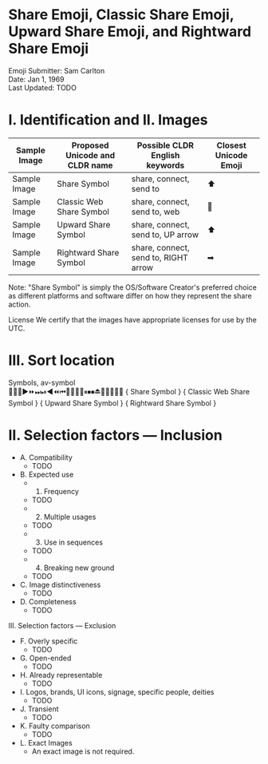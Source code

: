 

# Share Emoji, Classic Share Emoji, Upward Share Emoji, and Rightward Share Emoji

Emoji Submitter: Sam Carlton
<br>
Date: Jan 1, 1969
<br>
Last Updated: TODO


# I. Identification and II. Images


| Sample Image | Proposed Unicode and CLDR name | Possible CLDR English keywords | Closest Unicode Emoji |
| --- | --- | --- | --- |
| Sample Image | Share Symbol | share, connect, send to | ⬆	|
| Sample Image | Classic Web Share Symbol | share, connect, send to, web | 🔗 |
| Sample Image | Upward Share Symbol | share, connect, send to, UP arrow | ⬆ |
| Sample Image | Rightward Share Symbol | share, connect, send to, RIGHT arrow | ➡ |

Note: "Share Symbol" is simply the OS/Software Creator's preferred choice as different platforms and software differ on how they represent the share action. 

License
We certify that the images have appropriate licenses for use by the UTC.


# III. Sort location
Symbols, av-symbol
<br>
🔀🔁🔂▶⏩⏭⏯◀⏪⏮🔼⏫🔽⏬⏸⏹⏺⏏🎦🔅🔆📳📴 { Share Symbol } { Classic Web Share Symbol } { Upward Share Symbol } { Rightward Share Symbol }



# II. Selection factors — Inclusion

- A. Compatibility
  - TODO
- B. Expected use
  - 1. Frequency
  - TODO
  - 2. Multiple usages
  - TODO
  - 3. Use in sequences
  - TODO
  - 4. Breaking new ground
  - TODO
- C. Image distinctiveness
  - TODO
- D. Completeness
  - TODO


III. Selection factors — Exclusion

- F. Overly specific
  - TODO
- G. Open-ended
  - TODO
- H. Already representable
  - TODO
- I. Logos, brands, UI icons, signage, specific people, deities
  - TODO
- J. Transient
  - TODO
- K. Faulty comparison
  - TODO
- L. Exact Images
  - An exact image is not required.




